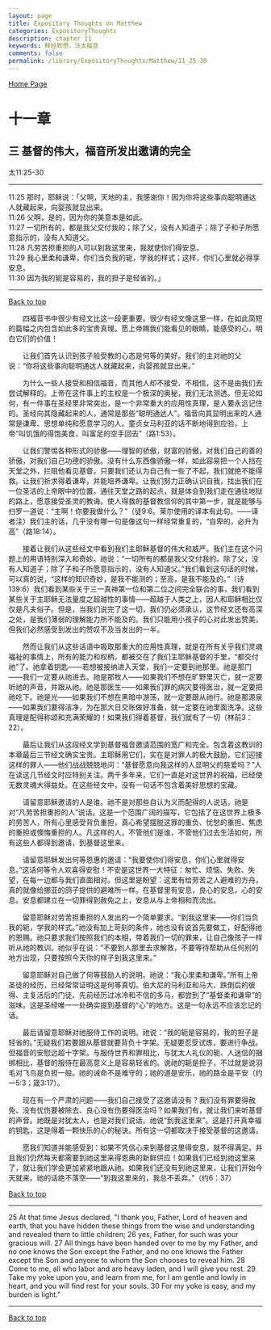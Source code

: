 ```yaml
---
layout: page
title: Expository Thoughts on Matthew
categories: ExpositoryThoughts
description: chapter 11
keywords: 释经默想，马太福音
comments: false
permalink: /library/ExpositoryThoughts/Matthew/11_25-30
---
```

[ Home Page ]({{site.baseurl}}/index) <br>

<a name="0"></a>
# 十一章 

## 三 基督的伟大，福音所发出邀请的完全

太11:25-30

***

11:25 那时，耶稣说：「父啊，天地的主，我感谢你！因为你将这些事向聪明通达人就藏起来，向婴孩就显出来。<br>
11:26 父啊，是的，因为你的美意本是如此。<br>
11:27 一切所有的，都是我父交付我的；除了父，没有人知道子；除了子和子所愿意指示的，没有人知道父。<br>
11:28 凡劳苦担重担的人可以到我这里来，我就使你们得安息。<br>
11:29 我心里柔和谦卑，你们当负我的轭，学我的样式；这样，你们心里就必得享安息。<br>
11:30 因为我的轭是容易的，我的担子是轻省的。」<br>

***

[Back to top](#0)

&emsp;&emsp;四福音书中很少有经文比这一段更重要。很少有经文像这里一样，在如此简短的篇幅之内包含如此多的宝贵真理。愿上帝赐我们能看见的眼睛，能感受的心，明白它们的价值！

&emsp;&emsp;让我们首先认识到孩子般受教的心态是何等的美好。我们的主对祂的父说：“你将这些事向聪明通达人就藏起来，向婴孩就显出来。”

&emsp;&emsp;为什么一些人接受和相信福音，而其他人却不接受、不相信，这不是由我们去尝试解释的。上帝在这件事上的主权是一个极深的奥秘，我们无法测透。但无论如何，有一件事在圣经里非常突出，是一个非常重大的应用性真理，是人要永远记住的。圣经向其隐藏起来的人，通常是那些“聪明通达人”。福音向其显明出来的人通常是谦卑、思想单纯和愿意学习的人。童贞女马利亚的话不断地得到应验，上帝“叫饥饿的得饱美食，叫富足的空手回去”（路1:53）。

&emsp;&emsp;让我们警惕各种形式的骄傲——理智的骄傲，财富的骄傲，对我们自己的善的骄傲，对我们自己功德的骄傲。没有什么东西像骄傲一样，如此容易把一个人挡在天堂之外，拦阻他看见基督。只要我们还认为自己有一些了不起，我们就绝不能得救。让我们祈求得着谦卑，并能培养谦卑。让我们努力正确认识自我，找出我们在一位圣洁的上帝眼中的位置。通往天堂之路的起点，就是体会到我们走在通往地狱的路上，愿意接受圣灵的教诲。使人得救的基督教信仰的其中第一步，就是能够与扫罗一道说：“主啊！你要我做什么？”（徒9:6。莱尔使用的译本有此句。——译者注）我们主的话，几乎没有哪一句是像这句一样经常重复的，“自卑的，必升为高”（路18:14）。

&emsp;&emsp;接着让我们从这些经文中看到我们主耶稣基督的伟大和威严。我们主在这个问题上的用语特别深入和奇妙。祂说：“一切所有的都是我父交付我的。除了父，没有人知道子；除了子和子所愿意指示的，没有人知道父。”我们看到这句话的时候，可以真的说，“这样的知识奇妙，是我不能测的；至高，是我不能及的。”（诗139:6）我们看到某些关于三一真神第一位和第二位之间完全联合的事，我们看到某些关于主耶稣无法量度之超越性的事情——超越于人类之上，因人和耶稣相比仅仅是凡夫俗子。但是，当我们说完了这一切，我们仍必须承认，这节经文还有高深之处，是我们薄弱的理解能力所不能及的。我们只能用小孩子的心对此发出赞美。但我们必然感受到发出的赞叹不及当发出的一半。

&emsp;&emsp;然而让我们从这些话语中吸取那重大的应用性真理，就是在所有关乎我们灵魂福祉的事情上，所有的能力和权柄，都被交在了我们主耶稣基督的手里，“都交付祂”了。祂拿着钥匙——若想被接纳进入天堂，我们一定要到祂那里。祂是那门——我们一定要从祂进去。祂是那牧人——如果我们不想在旷野里灭亡，就一定要听祂的声音，并跟从祂。祂是那医生——如果我们罪的病灾要得医治，就一定要把祂吃下。祂是光——如果我们不想在黑暗中游荡，就一定要跟从祂行。祂是那源泉——如果我们要得洁净，为在那大日交账做好准备，就一定要在祂里面洗净。这些真理是配得称颂和充满荣耀的！如果我们得着基督，我们就有了一切（林前3：22）。

&emsp;&emsp;最后让我们从这段经文学到基督福音邀请范围的宽广和完全。包含着这教训的本章最后三节经文确实宝贵。主耶稣用它们，实在是对罪人的极大鼓励，它们迎接这样的罪人——他们战战兢兢地问：“基督愿意向我这样的人显明父的慈爱吗？”人在读这几节经文时应特别关注。两千多年来，它们一直是对这世界的祝福，已经使无数灵魂大得益处。在这些经文中，没有一句话不包含着美好思想的宝藏。

&emsp;&emsp;请留意耶稣邀请的人是谁。祂不是对那些自认为义而配得的人说话，祂是对“凡劳苦担重担的人”说话。这是一个范围广阔的描写，它包括了在这世界上极多的劳苦人，所有心里感受背负重担，真心希望摆脱这罪的重负、忧愁的重担、焦虑的重担或懊悔重担的人。凡这样的人，不管他们是谁，不管他们过去生活如何，所有这些人都得到邀请，到基督这里来。

&emsp;&emsp;请留意耶稣发出何等恩惠的邀请：“我要使你们得安息，你们心里就得安息。”这话何等令人欢喜得安慰！不安是这世界一大特征：匆忙、烦恼、失败、失望，在每一边都与我们直面相对。但这里是盼望：这里有给劳苦之人避难的方舟，真的就像给挪亚的鸽子提供的避难所一样。在基督里有安息，良心的安息，心的安息。安息都建立在一切罪得到赦免之上，安息从与上帝相和而流出。

&emsp;&emsp;留意耶稣对劳苦担重担的人发出的一个简单要求。“到我这里来——你们当负我的轭，学我的样式。”祂没有加上苛刻的条件，祂也没有说首先要做工，好配得祂的恩赐。祂只要求我们按照我们的本相，带着我们一切的罪来，让自己像孩子一样听从祂的教训。祂似乎在说：“不要到人那里去求解救，不要等待帮助从任何别的地方出现，只要按照今天你的样子到我这里来。”

&emsp;&emsp;留意耶稣对自己做了何等鼓励人的说明。祂说：“我心里柔和谦卑。”所有上帝圣徒的经历，已经常常证明这是何等真切。伯大尼的马利亚和马大、跌倒后的彼得、主复活后的门徒、先前经历过冰冷和不信的多马，都尝到了“基督柔和谦卑”的滋味。这是圣经唯一一处确实提到基督的“心”的地方。这是一句永远不应该忘记的话。

&emsp;&emsp;最后请留意耶稣对祂服侍工作的说明。祂说：“我的轭是容易的，我的担子是轻省的。”无疑我们若要跟从基督就要背负十字架。无疑要忍受试炼，要进行争战。但福音的安慰远超十字架。与服侍世界和罪相比，与犹太人礼仪的轭、人迷信的捆绑相比，基督的服侍在最高意义上是容易轻省的。说祂的轭是担子，不过就是说羽毛对飞鸟是负担一般。祂的诫命不是难守的；祂的道是安乐，祂的路全是平安（约一5:3；箴3:17）。

&emsp;&emsp;现在有一个严肃的问题——我们自己接受了这邀请没有？我们没有罪要得赦免、没有忧伤要被除去、良心没有伤要得医治吗？如果我们有，就让我们来听基督的声音。祂既是对犹太人，也是对我们说话。祂说“到我这里来”。这是打开真幸福的钥匙，这是得着一颗快乐的心的秘诀。所有这一切都取决于接受基督的这邀请。

&emsp;&emsp;愿我们知道并能感受到：如果不凭信心来到基督这里得安息，就不得满足。并且我们仍然每天都需要到祂这里来得恩典的新鲜供应！如果我们已经到祂这里来了，就让我们学会更加紧紧地跟从祂。如果我们还没有到祂这里来，让我们开始今天就来。祂的话绝不落空——“到我这里来的，我总不丢弃。”（约6：37）

[Back to top](#0)

***

25 At that time Jesus declared, "I thank you, Father, Lord of heaven and earth, that you have hidden these things from the wise and understanding and revealed them to little children; 26 yes, Father, for such was your gracious will. 27 All things have been handed over to me by my Father, and no one knows the Son except the Father, and no one knows the Father except the Son and anyone to whom the Son chooses to reveal him. 28 Come to me, all who labor and are heavy laden, and I will give you rest. 29 Take my yoke upon you, and learn from me, for I am gentle and lowly in heart, and you will find rest for your souls. 30 For my yoke is easy, and my burden is light."

***

[Back to top](#0)

